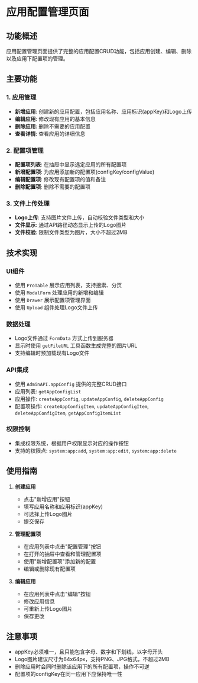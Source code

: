# 应用配置管理页面

## 功能概述

应用配置管理页面提供了完整的应用配置CRUD功能，包括应用创建、编辑、删除以及应用下配置项的管理。

## 主要功能

### 1. 应用管理
- **新增应用**: 创建新的应用配置，包括应用名称、应用标识(appKey)和Logo上传
- **编辑应用**: 修改现有应用的基本信息
- **删除应用**: 删除不需要的应用配置
- **查看详情**: 查看应用的详细信息

### 2. 配置项管理
- **配置项列表**: 在抽屉中显示选定应用的所有配置项
- **新增配置项**: 为应用添加新的配置项(configKey/configValue)
- **编辑配置项**: 修改现有配置项的值和备注
- **删除配置项**: 删除不需要的配置项

### 3. 文件上传处理
- **Logo上传**: 支持图片文件上传，自动校验文件类型和大小
- **文件显示**: 通过API路径动态显示上传的Logo图片
- **文件校验**: 限制文件类型为图片，大小不超过2MB

## 技术实现

### UI组件
- 使用 `ProTable` 展示应用列表，支持搜索、分页
- 使用 `ModalForm` 处理应用的新增和编辑
- 使用 `Drawer` 展示配置项管理界面
- 使用 `Upload` 组件处理Logo文件上传

### 数据处理
- Logo文件通过 `FormData` 方式上传到服务器
- 显示时使用 `getFileURL` 工具函数生成完整的图片URL
- 支持编辑时预加载现有Logo文件

### API集成
- 使用 `AdminAPI.appConfig` 提供的完整CRUD接口
- 应用列表: `getAppConfigList`
- 应用操作: `createAppConfig`, `updateAppConfig`, `deleteAppConfig`
- 配置项操作: `createAppConfigItem`, `updateAppConfigItem`, `deleteAppConfigItem`, `getAppConfigItemList`

### 权限控制
- 集成权限系统，根据用户权限显示对应的操作按钮
- 支持的权限点: `system:app:add`, `system:app:edit`, `system:app:delete`

## 使用指南

1. **创建应用**
   - 点击"新增应用"按钮
   - 填写应用名称和应用标识(appKey)
   - 可选择上传Logo图片
   - 提交保存

2. **管理配置项**
   - 在应用列表中点击"配置管理"按钮
   - 在打开的抽屉中查看和管理配置项
   - 使用"新增配置项"添加新的配置
   - 编辑或删除现有配置项

3. **编辑应用**
   - 在应用列表中点击"编辑"按钮
   - 修改应用信息
   - 可重新上传Logo图片
   - 保存更改

## 注意事项

- appKey必须唯一，且只能包含字母、数字和下划线，以字母开头
- Logo图片建议尺寸为64x64px，支持PNG、JPG格式，不超过2MB
- 删除应用时会同时删除该应用下的所有配置项，操作不可逆
- 配置项的configKey在同一应用下应保持唯一性
